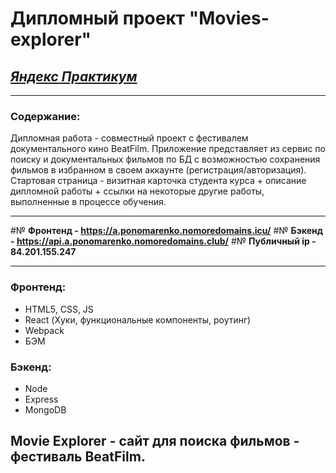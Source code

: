 # **Дипломный проект "Movies-explorer"**
## *[Яндекс Практикум](https://www.praktikum.yandex.ru "Яндекс Практикум")*
___
### Содержание:
Дипломная работа - совместный проект с фестивалем документального кино BeatFilm. Приложение представляет из сервис по поиску и документальных фильмов по БД с возможностью сохранения фильмов в избранном в своем аккаунте (регистрация/авторизация). Стартовая страница - визитная карточка студента курса + описание дипломной работы + ссылки на некоторые другие работы, выполненные в процессе обучения.
___
#№ **Фронтенд - https://a.ponomarenko.nomoredomains.icu/**
#№ **Бэкенд - https://api.a.ponomarenko.nomoredomains.club/**
#№ **Публичный ip - 84.201.155.247**
___
### Фронтенд:
* HTML5, CSS, JS
* React (Хуки, функциональные компоненты, роутинг)
* Webpack
* БЭМ

### Бэкенд:
* Node
* Express
* MongoDB

## Movie Explorer - сайт для поиска фильмов - фестиваль BeatFilm.
